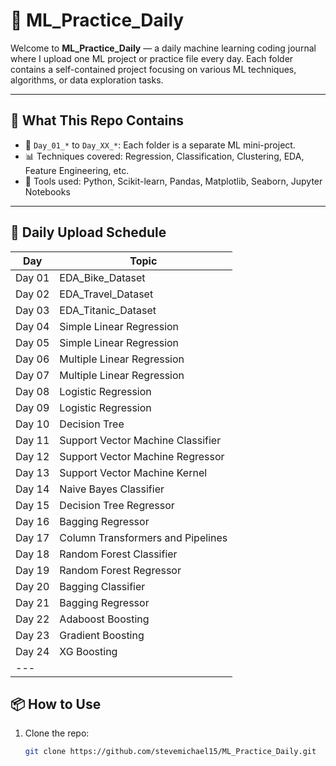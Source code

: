# 🧠 ML_Practice_Daily

Welcome to **ML_Practice_Daily** — a daily machine learning coding journal where I upload one ML project or practice file every day. Each folder contains a self-contained project focusing on various ML techniques, algorithms, or data exploration tasks.
 
--- 

## 🚀 What This Repo Contains

- 📁 `Day_01_*` to `Day_XX_*`: Each folder is a separate ML mini-project.
- 📊 Techniques covered: Regression, Classification, Clustering, EDA, Feature Engineering, etc.
- 🧰 Tools used: Python, Scikit-learn, Pandas, Matplotlib, Seaborn, Jupyter Notebooks

---

## 📅 Daily Upload Schedule

| Day     | Topic                              |
|---------|------------------------------------|
| Day 01  | EDA_Bike_Dataset                   |
| Day 02  | EDA_Travel_Dataset                 |
| Day 03  | EDA_Titanic_Dataset                |
| Day 04  | Simple Linear Regression           | 
| Day 05  | Simple Linear Regression           |
| Day 06  | Multiple Linear Regression         |
| Day 07  | Multiple Linear Regression         |
| Day 08  | Logistic Regression                |
| Day 09  | Logistic Regression                |
| Day 10  | Decision Tree                      |
| Day 11  | Support Vector Machine Classifier  |
| Day 12  | Support Vector Machine Regressor   |
| Day 13  | Support Vector Machine Kernel      |
| Day 14  | Naive Bayes Classifier             |
| Day 15  | Decision Tree Regressor            |
| Day 16  | Bagging Regressor                  |
| Day 17  | Column Transformers and Pipelines  |
| Day 18  | Random Forest Classifier           |
| Day 19  | Random Forest Regressor            |
| Day 20  | Bagging Classifier                 |
| Day 21  | Bagging Regressor                  |
| Day 22  | Adaboost Boosting                  |
| Day 23  | Gradient Boosting                  |
 | Day 24  | XG Boosting                       |
|---

## 📦 How to Use

1. Clone the repo:
   ```bash
   git clone https://github.com/stevemichael15/ML_Practice_Daily.git
